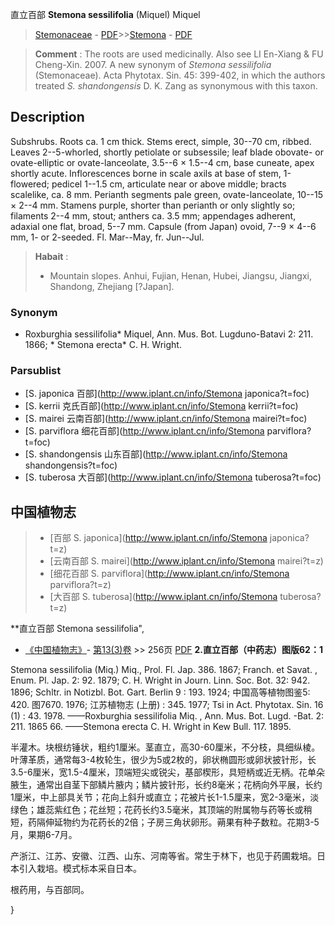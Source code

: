 直立百部 **Stemona sessilifolia** (Miquel) Miquel

> [Stemonaceae](http://www.iplant.cn/info/Stemonaceae?t=foc) - [PDF](http://www.iplant.cn/foc/pdf/Stemonaceae.pdf)>>[Stemona](http://www.iplant.cn/info/Stemona?t=foc) - [PDF](http://www.iplant.cn/foc/pdf/Stemona.pdf)


> **Comment** : 
> The roots are used medicinally.
> Also see LI En-Xiang & FU Cheng-Xin. 2007. A new synonym of *Stemona sessilifolia* (Stemonaceae). Acta Phytotax. Sin. 45: 399-402, in which the authors treated *S. shandongensis* D. K. Zang as synonymous with this taxon.

## Description

Subshrubs. Roots ca. 1 cm thick. Stems erect, simple, 30--70 cm, ribbed. Leaves 2--5-whorled, shortly petiolate or subsessile; leaf blade obovate- or ovate-elliptic or ovate-lanceolate, 3.5--6 × 1.5--4 cm, base cuneate, apex shortly acute. Inflorescences borne in scale axils at base of stem, 1-flowered; pedicel 1--1.5 cm, articulate near or above middle; bracts scalelike, ca. 8 mm. Perianth segments pale green, ovate-lanceolate, 10--15 × 2--4 mm. Stamens purple, shorter than perianth or only slightly so; filaments 2--4 mm, stout; anthers ca. 3.5 mm; appendages adherent, adaxial one flat, broad, 5--7 mm. Capsule (from Japan) ovoid, 7--9 × 4--6 mm, 1- or 2-seeded. Fl. Mar--May, fr. Jun--Jul.


> **Habait** : 
>* Mountain slopes. Anhui, Fujian, Henan, Hubei, Jiangsu, Jiangxi, Shandong, Zhejiang [?Japan].

### Synonym
* Roxburghia sessilifolia* Miquel, Ann. Mus. Bot. Lugduno-Batavi 2: 211. 1866; * Stemona erecta* C. H. Wright.



### Parsublist

* [S.  japonica  百部](http://www.iplant.cn/info/Stemona japonica?t=foc)
* [S.  kerrii  克氏百部](http://www.iplant.cn/info/Stemona kerrii?t=foc)
* [S.  mairei  云南百部](http://www.iplant.cn/info/Stemona mairei?t=foc)
* [S.  parviflora  细花百部](http://www.iplant.cn/info/Stemona parviflora?t=foc)
* [S.  shandongensis  山东百部](http://www.iplant.cn/info/Stemona shandongensis?t=foc)
* [S.  tuberosa  大百部](http://www.iplant.cn/info/Stemona tuberosa?t=foc)


## 中国植物志

> * [百部  S.  japonica](http://www.iplant.cn/info/Stemona japonica?t=z)
> * [云南百部  S.  mairei](http://www.iplant.cn/info/Stemona mairei?t=z)
> * [细花百部  S.  parviflora](http://www.iplant.cn/info/Stemona parviflora?t=z)
> * [大百部  S.  tuberosa](http://www.iplant.cn/info/Stemona tuberosa?t=z)


**直立百部 Stemona sessilifolia",


* [《中国植物志》](http://www.iplant.cn/frps)- [第13(3)卷](http://www.iplant.cn/frps/vol/13(3)) >> 256页 [PDF](http://www.iplant.cn/frps/pdf/13(3)/256.pdf)
**2.直立百部（中药志）图版62：1**

Stemona sessilifolia (Miq.) Miq., Prol. Fl. Jap. 386. 1867; Franch. et Savat. , Enum. Pl. Jap. 2: 92. 1879; C. H. Wright in Journ. Linn. Soc. Bot. 32: 942. 1896; Schltr. in Notizbl. Bot. Gart. Berlin 9 : 193. 1924; 中国高等植物图鉴5: 420. 图7670. 1976; 江苏植物志 (上册) : 345. 1977; Tsi in Act. Phytotax. Sin. 16 (1) : 43. 1978. ——Roxburghia sessilifolia Miq. , Ann. Mus. Bot. Lugd. -Bat. 2: 211. 1865 66. ——Stemona erecta C. H. Wright in Kew Bull. 117. 1895.

半灌木。块根纺锤状，粗约1厘米。茎直立，高30-60厘米，不分枝，具细纵棱。叶薄革质，通常每3-4枚轮生，很少为5或2枚的，卵状椭圆形或卵状披针形，长3.5-6厘米，宽1.5-4厘米，顶端短尖或锐尖，基部楔形，具短柄或近无柄。花单朵腋生，通常出自茎下部鳞片腋内；鳞片披针形，长约8毫米；花柄向外平展，长约1厘米，中上部具关节；花向上斜升或直立；花被片长1-1.5厘来，宽2-3毫米，淡绿色；雄蕊紫红色；花丝短；花药长约3.5毫米，其顶端的附属物与药等长或稍短，药隔伸延物约为花药长的2倍；子房三角状卵形。蒴果有种子数粒。花期3-5月，果期6-7月。

产浙江、江苏、安徽、江西、山东、河南等省。常生于林下，也见于药圃栽培。日本引入栽培。模式标本采自日本。

根药用，与百部同。



}